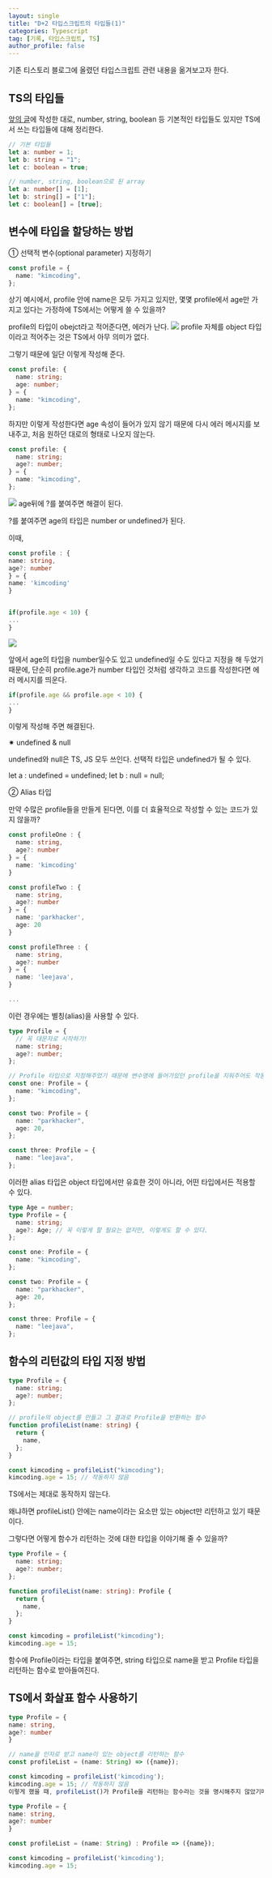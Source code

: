 ```yaml
---
layout: single
title: "D+2 타입스크립트의 타입들(1)"
categories: Typescript
tag: [기록, 타입스크립트, TS]
author_profile: false
---
```


기존 티스토리 블로그에 올렸던 타입스크립트 관련 내용을 옮겨보고자 한다.

## TS의 타입들

[앞의 글](https://hsly22xk.tistory.com/406)에 작성한 대로, number, string, boolean 등 기본적인 타입들도 있지만 TS에서 쓰는 타입들에 대해 정리한다.

```typescript
// 기본 타입들
let a: number = 1;
let b: string = "1";
let c: boolean = true;

// number, string, boolean으로 된 array
let a: number[] = [1];
let b: string[] = ["1"];
let c: boolean[] = [true];
```

## 변수에 타입을 할당하는 방법

① 선택적 변수(optional parameter) 지정하기

```typescript
const profile = {
  name: "kimcoding",
};
```

상기 예시에서, profile 안에 name은 모두 가지고 있지만, 몇몇 profile에서 age만 가지고 있다는 가정하에 TS에서는 어떻게 쓸 수 있을까?

profile의 타입이 obejct라고 적어준다면, 에러가 난다.
![](https://blog.kakaocdn.net/dn/byVLQD/btr0aPYZbe9/RyP31GjFC5V39xRxObGIf1/img.png)
profile 자체를 object 타입이라고 적어주는 것은 TS에서 아무 의미가 없다.

그렇기 때문에 일단 이렇게 작성해 준다.

```typescript
const profile: {
  name: string;
  age: number;
} = {
  name: "kimcoding",
};
```

하지만 이렇게 작성한다면 age 속성이 들어가 있지 않기 때문에 다시 에러 메시지를 보내주고, 처음 원하던 대로의 형태로 나오지 않는다.

```typescript
const profile: {
  name: string;
  age?: number;
} = {
  name: "kimcoding",
};
```

![](https://blog.kakaocdn.net/dn/E6NiM/btr0fsBKh1S/lcdNcx5icgsNC4eBkWL8O1/img.png)
age뒤에 ?를 붙여주면 해결이 된다.

?를 붙여주면 age의 타입은 number or undefined가 된다.

이때,

```typescript
const profile : {
name: string,
age?: number
} = {
name: 'kimcoding'
}


if(profile.age < 10) {
...
}
```

![](https://blog.kakaocdn.net/dn/boln9d/btr0aVybnMh/jLF6kRAndjoLzTzaroShP1/img.png)

앞에서 age의 타입을 number일수도 있고 undefined일 수도 있다고 지정을 해 두었기 때문에, 단순히 profile.age가 number 타입인 것처럼 생각하고 코드를 작성한다면 에러 메시지를 띄운다.

```typescript
if(profile.age && profile.age < 10) {
...
}
```

이렇게 작성해 주면 해결된다.

✷ undefined & null

undefined와 null은 TS, JS 모두 쓰인다. 선택적 타입은 undefined가 될 수 있다.

let a : undefined = undefined;
let b : null = null;

② Alias 타입

만약 수많은 profile들을 만들게 된다면, 이를 더 효율적으로 작성할 수 있는 코드가 있지 않을까?

```typescript
const profileOne : {
  name: string,
  age?: number
} = {
  name: 'kimcoding'
}

const profileTwo : {
  name: string,
  age?: number
} = {
  name: 'parkhacker',
  age: 20
}

const profileThree : {
  name: string,
  age?: number
} = {
  name: 'leejava',
}

...
```

이런 경우에는 별칭(alias)을 사용할 수 있다.

```typescript
type Profile = {
  // 꼭 대문자로 시작하기!
  name: string;
  age?: number;
};

// Profile 타입으로 지정해주었기 때문에 변수명에 들어가있던 profile을 지워주어도 작동한다.
const one: Profile = {
  name: "kimcoding",
};

const two: Profile = {
  name: "parkhacker",
  age: 20,
};

const three: Profile = {
  name: "leejava",
};
```

이러한 alias 타입은 object 타입에서만 유효한 것이 아니라, 어떤 타입에서든 적용할 수 있다.

```typescript
type Age = number;
type Profile = {
  name: string;
  age?: Age; // 꼭 이렇게 할 필요는 없지만, 이렇게도 할 수 있다.
};

const one: Profile = {
  name: "kimcoding",
};

const two: Profile = {
  name: "parkhacker",
  age: 20,
};

const three: Profile = {
  name: "leejava",
};
```

## 함수의 리턴값의 타입 지정 방법

```typescript
type Profile = {
  name: string;
  age?: number;
};

// profile의 object를 만들고 그 결과로 Profile을 반환하는 함수
function profileList(name: string) {
  return {
    name,
  };
}

const kimcoding = profileList("kimcoding");
kimcoding.age = 15; // 작동하지 않음
```

TS에서는 제대로 동작하지 않는다.

왜냐하면 profileList() 안에는 name이라는 요소만 있는 object만 리턴하고 있기 때문이다.

그렇다면 어떻게 함수가 리턴하는 것에 대한 타입을 이야기해 줄 수 있을까?

```typescript
type Profile = {
  name: string;
  age?: number;
};

function profileList(name: string): Profile {
  return {
    name,
  };
}

const kimcoding = profileList("kimcoding");
kimcoding.age = 15;
```

함수에 Profile이라는 타입을 붙여주면, string 타입으로 name을 받고 Profile 타입을 리턴하는 함수로 받아들여진다.

## TS에서 화살표 함수 사용하기

```typescript
type Profile = {
name: string,
age?: number
}

// name을 인자로 받고 name이 있는 object를 리턴하는 함수
const profileList = (name: String) => ({name});

const kimcoding = profileList('kimcoding');
kimcoding.age = 15; // 작동하지 않음
이렇게 했을 때, profileList()가 Profile을 리턴하는 함수라는 것을 명시해주지 않았기때문에 에러 메시지가 뜬다.

type Profile = {
name: string,
age?: number
}

const profileList = (name: String) : Profile => ({name});

const kimcoding = profileList('kimcoding');
kimcoding.age = 15;
```

